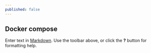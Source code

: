 ```yaml
---
published: false
---
```

## Docker compose

Enter text in [Markdown](http://daringfireball.net/projects/markdown/). Use the toolbar above, or click the **?** button for formatting help.
